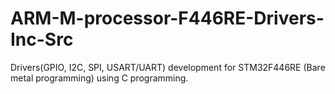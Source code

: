 # ARM-M-processor-F446RE-Drivers-Inc-Src
Drivers(GPIO, I2C, SPI, USART/UART) development for STM32F446RE (Bare metal programming) using C programming.
